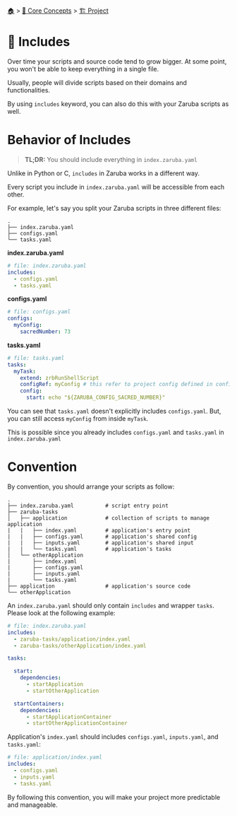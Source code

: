 <!--startTocHeader-->
[🏠](../../README.md) > [🧠 Core Concepts](../README.md) > [🏗️ Project](README.md)
# 🧳 Includes
<!--endTocHeader-->

Over time your scripts and source code tend to grow bigger. At some point, you won't be able to keep everything in a single file.

Usually, people will divide scripts based on their domains and functionalities.

By using `includes` keyword, you can also do this with your Zaruba scripts as well.

# Behavior of Includes

> __TL;DR:__ You should include everything in `index.zaruba.yaml`

Unlike in Python or C, `includes` in Zaruba works in a different way.

Every script you include in `index.zaruba.yaml` will be accessible from each other.

For example, let's say you split your Zaruba scripts in three different files:

```
.
├── index.zaruba.yaml
├── configs.yaml
└── tasks.yaml
```

__index.zaruba.yaml__

```yaml
# file: index.zaruba.yaml
includes:
  - configs.yaml
  - tasks.yaml
```

__configs.yaml__

```yaml
# file: configs.yaml
configs:
  myConfig:
    sacredNumber: 73
```

__tasks.yaml__

```yaml
# file: tasks.yaml
tasks:
  myTask:
    extend: zrbRunShellScript
    configRef: myConfig # this refer to project config defined in configs.yaml
    config:
      start: echo "${ZARUBA_CONFIG_SACRED_NUMBER}"
```

You can see that `tasks.yaml` doesn't explicitly includes `configs.yaml`. But, you can still access `myConfig` from inside `myTask`.

This is possible since you already includes `configs.yaml` and `tasks.yaml` in `index.zaruba.yaml`

# Convention

By convention, you should arrange your scripts as follow:

```
.
├── index.zaruba.yaml          # script entry point
├── zaruba-tasks
│   ├── application            # collection of scripts to manage application
|   |   ├── index.yaml         # application's entry point
|   |   ├── configs.yaml       # application's shared config
|   |   ├── inputs.yaml        # application's shared input
|   |   └── tasks.yaml         # application's tasks
│   └── otherApplication
|       ├── index.yaml
|       ├── configs.yaml
|       ├── inputs.yaml
|       └── tasks.yaml
├── application                # application's source code
└── otherApplication
```

An `index.zaruba.yaml` should only contain `includes` and wrapper `tasks`. Please look at the following example:

```yaml
# file: index.zaruba.yaml
includes:
  - zaruba-tasks/application/index.yaml
  - zaruba-tasks/otherApplication/index.yaml

tasks:

  start:
    dependencies:
      - startApplication
      - startOtherApplication

  startContainers:
    dependencies:
      - startApplicationContainer
      - startOtherApplicationContainer
```

Application's `index.yaml` should includes `configs.yaml`, `inputs.yaml`, and `tasks.yaml`:

```yaml
# file: application/index.yaml
includes:
  - configs.yaml
  - inputs.yaml
  - tasks.yaml
```

By following this convention, you will make your project more predictable and manageable.


<!--startTocSubtopic-->

<!--endTocSubtopic-->